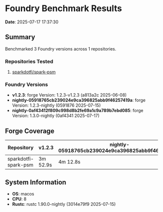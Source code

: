# Foundry Benchmark Results

**Date**: 2025-07-17 17:37:30

## Summary

Benchmarked 3 Foundry versions across 1 repositories.

### Repositories Tested

1. [sparkdotfi/spark-psm](https://github.com/sparkdotfi/spark-psm)

### Foundry Versions

- **v1.2.3**: forge Version: 1.2.3-v1.2.3 (a813a2c 2025-06-08)
- **nightly-05918765cb239024e9ca396825abb9f46257419a**: forge Version: 1.2.3-nightly (0591876 2025-07-15)
- **nightly-0af43412f809c998d8b2fe69a1c9a789b7ebd085**: forge Version: 1.3.0-nightly (0af4341 2025-07-17)

## Forge Coverage

| Repository           | v1.2.3   | nightly-05918765cb239024e9ca396825abb9f46257419a | nightly-0af43412f809c998d8b2fe69a1c9a789b7ebd085 |
| -------------------- | -------- | ------------------------------------------------ | ------------------------------------------------ |
| sparkdotfi-spark-psm | 3m 52.9s | 4m 12.8s                                         | 4m 15.0s                                         |

## System Information

- **OS**: macos
- **CPU**: 8
- **Rustc**: rustc 1.90.0-nightly (3014e79f9 2025-07-15)
